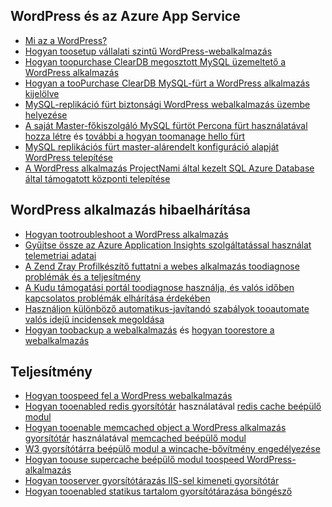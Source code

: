 ## <a name="wordpress-and-azure-app-service"></a>WordPress és az Azure App Service
* [Mi az a WordPress?](https://wordpress.org/)
* [Hogyan toosetup vállalati szintű WordPress-webalkalmazás](../articles/app-service-web/web-sites-php-enterprise-wordpress.md)
* [Hogyan toopurchase ClearDB megosztott MySQL üzemeltető a WordPress alkalmazás](http://blog.syntaxc4.net/post/2012/12/03/provisioning-a-mysql-database-from-the-windows-azure-store.aspx)
* [Hogyan a tooPurchase ClearDB MySQL-fürt a WordPress alkalmazás kijelölve](https://azure.microsoft.com/blog/announcing-new-mysql-premium-tiers-from-cleardb/)
* [MySQL-replikáció fürt biztonsági WordPress webalkalmazás üzembe helyezése](/documentation/templates/wordpress-mysql-replication/)
* [A saját Master-főkiszolgáló MySQL fürtöt Percona fürt használatával hozza létre](/documentation/templates/mysql-ha-pxc/) és [további a hogyan toomanage hello fürt](https://github.com/fanjeffrey/axiom.articles/tree/master/pxc)
* [MySQL replikációs fürt master-alárendelt konfiguráció alapját WordPress telepítése](/documentation/templates/mysql-replication/)
* [A WordPress alkalmazás ProjectNami által kezelt SQL Azure Database által támogatott központi telepítése](https://azuremarketplace.microsoft.com/en-us/marketplace/apps/ProjectNami.ProjectNami?tab=Overview)

## <a name="troubleshooting-wordpress-application"></a>WordPress alkalmazás hibaelhárítása
* [Hogyan tootroubleshoot a WordPress alkalmazás](https://sunithamk.wordpress.com/2014/09/04/wordpress-troubleshooting-techniques-on-azure-websites/)
* [Gyűjtse össze az Azure Application Insights szolgáltatással használat telemetriai adatai](https://azure.microsoft.com/blog/usage-analytics-for-wordpress-with-azure-app-insights/)
* [A Zend Zray Profilkészítő futtatni a webes alkalmazás toodiagnose problémák és a teljesítmény](https://sunithamk.wordpress.com/2015/08/04/profiling-php-application-on-azure-web-apps/)
* [A Kudu támogatási portál toodiagnose használja, és valós időben kapcsolatos problémák elhárítása érdekében](https://sunithamk.wordpress.com/2015/11/04/diagnose-and-mitigate-issues-with-azure-web-apps-support-portal/)
* [Használjon különböző automatikus-javítandó szabályok tooautomate valós idejű incidensek megoldása](http://microsoftazurewebsitescheatsheet.info/#auto-heal)
* [Hogyan toobackup a webalkalmazás](../articles/app-service-web/web-sites-backup.md) és [hogyan toorestore a webalkalmazás](../articles/app-service-web/web-sites-restore.md)

## <a name="performance"></a>Teljesítmény
* [Hogyan toospeed fel a WordPress webalkalmazás](https://sunithamk.wordpress.com/2014/08/01/10-ways-to-speed-up-your-wordpress-site-on-azure-websites/)
* [Hogyan tooenabled redis gyorsítótár](../articles/redis-cache/cache-dotnet-how-to-use-azure-redis-cache.md) használatával [redis cache beépülő modul](https://wordpress.org/plugins/wp-redis/)
* [Hogyan tooenable memcached object a WordPress alkalmazás gyorsítótár](../articles/app-service-web/web-sites-connect-to-redis-using-memcache-protocol.md) használatával [memcached beépülő modul](https://wordpress.org/plugins/memcached/)
* [W3 gyorsítótárra beépülő modul a wincache-bővítmény engedélyezése](https://wordpress.org/plugins/w3-total-cache/)
* [Hogyan toouse supercache beépülő modul toospeed WordPress-alkalmazás](http://ruslany.net/2008/12/speed-up-wordpress-on-iis-70/)
* [Hogyan tooserver gyorsítótárazás IIS-sel kimeneti gyorsítótár](http://blogs.msdn.com/b/brian_swan/archive/2011/06/08/performance-tuning-php-apps-on-windows-iis-with-output-caching.aspx)
* [Hogyan tooenabled statikus tartalom gyorsítótárazása böngésző](http://www.iis.net/configreference/system.webserver/staticcontent)

